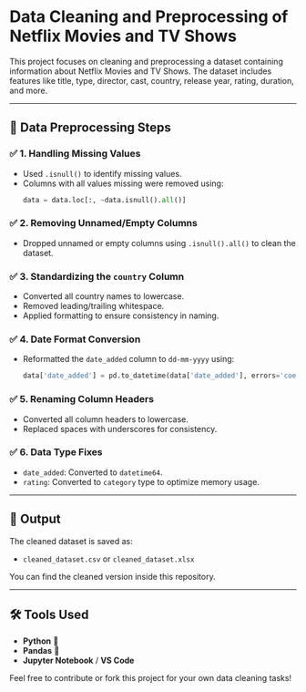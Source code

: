 # Data Cleaning and Preprocessing of Netflix Movies and TV Shows

This project focuses on cleaning and preprocessing a dataset containing information about Netflix Movies and TV Shows. The dataset includes features like title, type, director, cast, country, release year, rating, duration, and more.

---

## 🧹 Data Preprocessing Steps

### ✅ 1. Handling Missing Values
- Used `.isnull()` to identify missing values.
- Columns with all values missing were removed using:
  ```python
  data = data.loc[:, ~data.isnull().all()]
  ```

### ✅ 2. Removing Unnamed/Empty Columns
- Dropped unnamed or empty columns using `.isnull().all()` to clean the dataset.

### ✅ 3. Standardizing the `country` Column
- Converted all country names to lowercase.
- Removed leading/trailing whitespace.
- Applied formatting to ensure consistency in naming.

### ✅ 4. Date Format Conversion
- Reformatted the `date_added` column to `dd-mm-yyyy` using:
  ```python
  data['date_added'] = pd.to_datetime(data['date_added'], errors='coerce')
  ```

### ✅ 5. Renaming Column Headers
- Converted all column headers to lowercase.
- Replaced spaces with underscores for consistency.

### ✅ 6. Data Type Fixes
- `date_added`: Converted to `datetime64`.
- `rating`: Converted to `category` type to optimize memory usage.

---

## 📁 Output

The cleaned dataset is saved as:
- `cleaned_dataset.csv` or `cleaned_dataset.xlsx`

You can find the cleaned version inside this repository.

---

## 🛠 Tools Used

- **Python** 🐍  
- **Pandas** 🐼  
- **Jupyter Notebook** / **VS Code**  


Feel free to contribute or fork this project for your own data cleaning tasks!
